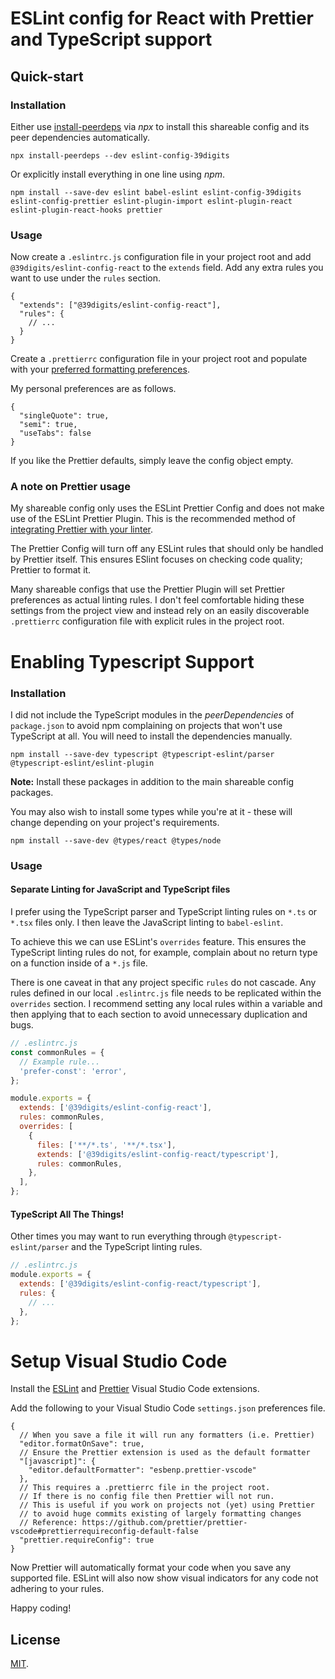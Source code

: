 # ESLint config for React with Prettier and TypeScript support

## Quick-start

### Installation

Either use [install-peerdeps](https://www.npmjs.com/package/install-peerdeps) via _npx_ to install this shareable config and its peer dependencies automatically.

```shell
npx install-peerdeps --dev eslint-config-39digits
```

Or explicitly install everything in one line using _npm_.

```shell
npm install --save-dev eslint babel-eslint eslint-config-39digits eslint-config-prettier eslint-plugin-import eslint-plugin-react eslint-plugin-react-hooks prettier
```

### Usage

Now create a `.eslintrc.js` configuration file in your project root and add `@39digits/eslint-config-react` to the `extends` field. Add any extra rules you want to use under the `rules` section.

```
{
  "extends": ["@39digits/eslint-config-react"],
  "rules": {
    // ...
  }
}
```

Create a `.prettierrc` configuration file in your project root and populate with your [preferred formatting preferences](https://prettier.io/docs/en/options.html).

My personal preferences are as follows.

```shell
{
  "singleQuote": true,
  "semi": true,
  "useTabs": false
}
```

If you like the Prettier defaults, simply leave the config object empty.

### A note on Prettier usage

My shareable config only uses the ESLint Prettier Config and does not make use of the ESLint Prettier Plugin. This is the recommended method of [integrating Prettier with your linter](https://prettier.io/docs/en/integrating-with-linters.html).

The Prettier Config will turn off any ESLint rules that should only be handled by Prettier itself. This ensures ESlint focuses on checking code quality; Prettier to format it.

Many shareable configs that use the Prettier Plugin will set Prettier preferences as actual linting rules. I don't feel comfortable hiding these settings from the project view and instead rely on an easily discoverable `.prettierrc` configuration file with explicit rules in the project root.

# Enabling Typescript Support

### Installation

I did not include the TypeScript modules in the _peerDependencies_ of `package.json` to avoid npm complaining on projects that won't use TypeScript at all. You will need to install the dependencies manually.

```shell
npm install --save-dev typescript @typescript-eslint/parser @typescript-eslint/eslint-plugin
```

**Note:** Install these packages in addition to the main shareable config packages.

You may also wish to install some types while you're at it - these will change depending on your project's requirements.

```shell
npm install --save-dev @types/react @types/node
```

### Usage

#### Separate Linting for JavaScript and TypeScript files

I prefer using the TypeScript parser and TypeScript linting rules on `*.ts` or `*.tsx` files only. I then leave the JavaScript linting to `babel-eslint`.

To achieve this we can use ESLint's `overrides` feature. This ensures the TypeScript linting rules do not, for example, complain about no return type on a function inside of a `*.js` file.

There is one caveat in that any project specific `rules` do not cascade. Any rules defined in our local `.eslintrc.js` file needs to be replicated within the `overrides` section. I recommend setting any local rules within a variable and then applying that to each section to avoid unnecessary duplication and bugs.

```js
// .eslintrc.js
const commonRules = {
  // Example rule...
  'prefer-const': 'error',
};

module.exports = {
  extends: ['@39digits/eslint-config-react'],
  rules: commonRules,
  overrides: [
    {
      files: ['**/*.ts', '**/*.tsx'],
      extends: ['@39digits/eslint-config-react/typescript'],
      rules: commonRules,
    },
  ],
};
```

#### TypeScript All The Things!

Other times you may want to run everything through `@typescript-eslint/parser` and the TypeScript linting rules.

```js
// .eslintrc.js
module.exports = {
  extends: ['@39digits/eslint-config-react/typescript'],
  rules: {
    // ...
  },
};
```

# Setup Visual Studio Code

Install the [ESLint](https://marketplace.visualstudio.com/items?itemName=dbaeumer.vscode-eslint) and [Prettier](https://marketplace.visualstudio.com/items?itemName=esbenp.prettier-vscode) Visual Studio Code extensions.

Add the following to your Visual Studio Code `settings.json` preferences file.

```
{
  // When you save a file it will run any formatters (i.e. Prettier)
  "editor.formatOnSave": true,
  // Ensure the Prettier extension is used as the default formatter
  "[javascript]": {
    "editor.defaultFormatter": "esbenp.prettier-vscode"
  },
  // This requires a .prettierrc file in the project root.
  // If there is no config file then Prettier will not run.
  // This is useful if you work on projects not (yet) using Prettier
  // to avoid huge commits existing of largely formatting changes
  // Reference: https://github.com/prettier/prettier-vscode#prettierrequireconfig-default-false
  "prettier.requireConfig": true
}
```

Now Prettier will automatically format your code when you save any supported file. ESLint will also now show visual indicators for any code not adhering to your rules.

Happy coding!

## License

[MIT](LICENSE).
